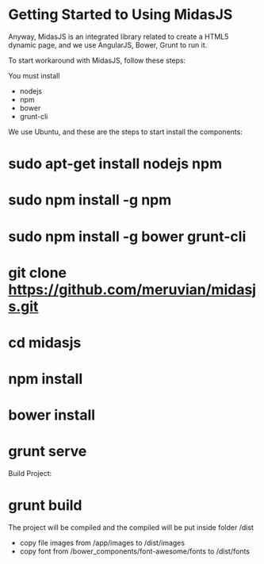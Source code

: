 Getting Started to Using MidasJS
=======


Anyway, MidasJS is an integrated library related to create a HTML5 dynamic page, and we use AngularJS, Bower, Grunt to run it.

To start workaround with MidasJS, follow these steps:

You must install 
- nodejs
- npm
- bower
- grunt-cli

We use Ubuntu, and these are the steps to start install the components:

# sudo apt-get install nodejs npm
# sudo npm install -g npm
# sudo npm install -g bower grunt-cli


# git clone https://github.com/meruvian/midasjs.git
# cd midasjs
# npm install
# bower install

# grunt serve


Build Project: 
# grunt build
 
The project will be compiled and the compiled will be put inside folder /dist
- copy file images from /app/images to  /dist/images
- copy font from /bower_components/font-awesome/fonts to /dist/fonts


